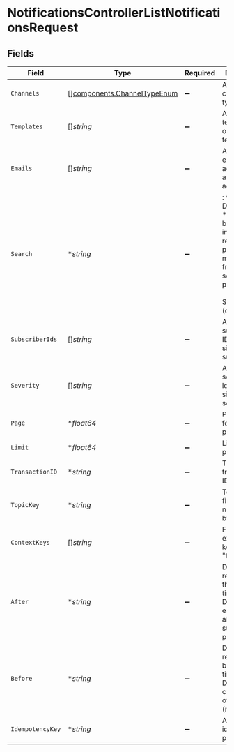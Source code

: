 # NotificationsControllerListNotificationsRequest


## Fields

| Field                                                                                                                                             | Type                                                                                                                                              | Required                                                                                                                                          | Description                                                                                                                                       |
| ------------------------------------------------------------------------------------------------------------------------------------------------- | ------------------------------------------------------------------------------------------------------------------------------------------------- | ------------------------------------------------------------------------------------------------------------------------------------------------- | ------------------------------------------------------------------------------------------------------------------------------------------------- |
| `Channels`                                                                                                                                        | [][components.ChannelTypeEnum](../../models/components/channeltypeenum.md)                                                                        | :heavy_minus_sign:                                                                                                                                | Array of channel types                                                                                                                            |
| `Templates`                                                                                                                                       | []*string*                                                                                                                                        | :heavy_minus_sign:                                                                                                                                | Array of template IDs or a single template ID                                                                                                     |
| `Emails`                                                                                                                                          | []*string*                                                                                                                                        | :heavy_minus_sign:                                                                                                                                | Array of email addresses or a single email address                                                                                                |
| ~~`Search`~~                                                                                                                                      | **string*                                                                                                                                         | :heavy_minus_sign:                                                                                                                                | : warning: ** DEPRECATED **: This will be removed in a future release, please migrate away from it as soon as possible.<br/><br/>Search term (deprecated) |
| `SubscriberIds`                                                                                                                                   | []*string*                                                                                                                                        | :heavy_minus_sign:                                                                                                                                | Array of subscriber IDs or a single subscriber ID                                                                                                 |
| `Severity`                                                                                                                                        | []*string*                                                                                                                                        | :heavy_minus_sign:                                                                                                                                | Array of severity levels or a single severity level                                                                                               |
| `Page`                                                                                                                                            | **float64*                                                                                                                                        | :heavy_minus_sign:                                                                                                                                | Page number for pagination                                                                                                                        |
| `Limit`                                                                                                                                           | **float64*                                                                                                                                        | :heavy_minus_sign:                                                                                                                                | Limit for pagination                                                                                                                              |
| `TransactionID`                                                                                                                                   | **string*                                                                                                                                         | :heavy_minus_sign:                                                                                                                                | The transaction ID to filter by                                                                                                                   |
| `TopicKey`                                                                                                                                        | **string*                                                                                                                                         | :heavy_minus_sign:                                                                                                                                | Topic Key for filtering notifications by topic                                                                                                    |
| `ContextKeys`                                                                                                                                     | []*string*                                                                                                                                        | :heavy_minus_sign:                                                                                                                                | Filter by exact context keys (format: "type:id")                                                                                                  |
| `After`                                                                                                                                           | **string*                                                                                                                                         | :heavy_minus_sign:                                                                                                                                | Date filter for records after this timestamp. Defaults to earliest date allowed by subscription plan                                              |
| `Before`                                                                                                                                          | **string*                                                                                                                                         | :heavy_minus_sign:                                                                                                                                | Date filter for records before this timestamp. Defaults to current time of request (now)                                                          |
| `IdempotencyKey`                                                                                                                                  | **string*                                                                                                                                         | :heavy_minus_sign:                                                                                                                                | A header for idempotency purposes                                                                                                                 |